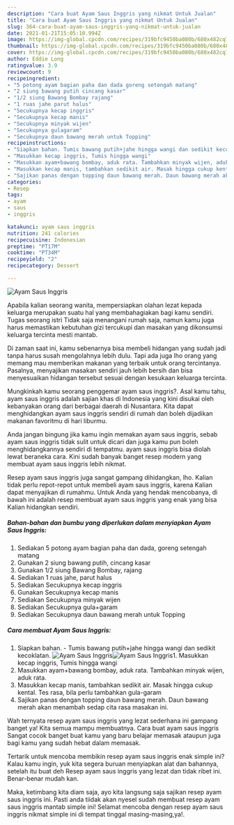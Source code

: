 ```yaml
---
description: "Cara buat Ayam Saus Inggris yang nikmat Untuk Jualan"
title: "Cara buat Ayam Saus Inggris yang nikmat Untuk Jualan"
slug: 364-cara-buat-ayam-saus-inggris-yang-nikmat-untuk-jualan
date: 2021-01-21T15:05:10.994Z
image: https://img-global.cpcdn.com/recipes/319bfc9450ba080b/680x482cq70/ayam-saus-inggris-foto-resep-utama.jpg
thumbnail: https://img-global.cpcdn.com/recipes/319bfc9450ba080b/680x482cq70/ayam-saus-inggris-foto-resep-utama.jpg
cover: https://img-global.cpcdn.com/recipes/319bfc9450ba080b/680x482cq70/ayam-saus-inggris-foto-resep-utama.jpg
author: Eddie Long
ratingvalue: 3.9
reviewcount: 9
recipeingredient:
- "5 potong ayam bagian paha dan dada goreng setengah matang"
- "2 siung bawang putih cincang kasar"
- "1/2 siung Bawang Bombay rajang"
- "1 ruas jahe parut halus"
- "Secukupnya kecap inggris"
- "Secukupnya kecap manis"
- "Secukupnya minyak wijen"
- "Secukupnya gulagaram"
- "Secukupnya daun bawang merah untuk Topping"
recipeinstructions:
- "Siapkan bahan. Tumis bawang putih+jahe hingga wangi dan sedikit kecoklatan."
- "Masukkan kecap inggris, Tumis hingga wangi"
- "Masukkan ayam+bawang bombay, aduk rata. Tambahkan minyak wijen, aduk rata."
- "Masukkan kecap manis, tambahkan sedikit air. Masak hingga cukup kental. Tes rasa, bila perlu tambahkan gula-garam"
- "Sajikan panas dengan topping daun bawang merah. Daun bawang merah akan menambah sedap cita rasa masakan ini."
categories:
- Resep
tags:
- ayam
- saus
- inggris

katakunci: ayam saus inggris 
nutrition: 241 calories
recipecuisine: Indonesian
preptime: "PT17M"
cooktime: "PT34M"
recipeyield: "2"
recipecategory: Dessert

---
```



![Ayam Saus Inggris](https://img-global.cpcdn.com/recipes/319bfc9450ba080b/680x482cq70/ayam-saus-inggris-foto-resep-utama.jpg)

Apabila kalian seorang wanita, mempersiapkan olahan lezat kepada keluarga merupakan suatu hal yang membahagiakan bagi kamu sendiri. Tugas seorang istri Tidak saja menangani rumah saja, namun kamu juga harus memastikan kebutuhan gizi tercukupi dan masakan yang dikonsumsi keluarga tercinta mesti mantab.

Di zaman  saat ini, kamu sebenarnya bisa membeli hidangan yang sudah jadi tanpa harus susah mengolahnya lebih dulu. Tapi ada juga lho orang yang memang mau memberikan makanan yang terbaik untuk orang tercintanya. Pasalnya, menyajikan masakan sendiri jauh lebih bersih dan bisa menyesuaikan hidangan tersebut sesuai dengan kesukaan keluarga tercinta. 



Mungkinkah kamu seorang penggemar ayam saus inggris?. Asal kamu tahu, ayam saus inggris adalah sajian khas di Indonesia yang kini disukai oleh kebanyakan orang dari berbagai daerah di Nusantara. Kita dapat menghidangkan ayam saus inggris sendiri di rumah dan boleh dijadikan makanan favoritmu di hari liburmu.

Anda jangan bingung jika kamu ingin memakan ayam saus inggris, sebab ayam saus inggris tidak sulit untuk dicari dan juga kamu pun boleh menghidangkannya sendiri di tempatmu. ayam saus inggris bisa diolah lewat beraneka cara. Kini sudah banyak banget resep modern yang membuat ayam saus inggris lebih nikmat.

Resep ayam saus inggris juga sangat gampang dihidangkan, lho. Kalian tidak perlu repot-repot untuk membeli ayam saus inggris, karena Kalian dapat menyajikan di rumahmu. Untuk Anda yang hendak mencobanya, di bawah ini adalah resep membuat ayam saus inggris yang enak yang bisa Kalian hidangkan sendiri.

<!--inarticleads1-->

##### Bahan-bahan dan bumbu yang diperlukan dalam menyiapkan Ayam Saus Inggris:

1. Sediakan 5 potong ayam bagian paha dan dada, goreng setengah matang
1. Gunakan 2 siung bawang putih, cincang kasar
1. Gunakan 1/2 siung Bawang Bombay, rajang
1. Sediakan 1 ruas jahe, parut halus
1. Sediakan Secukupnya kecap inggris
1. Gunakan Secukupnya kecap manis
1. Sediakan Secukupnya minyak wijen
1. Sediakan Secukupnya gula+garam
1. Sediakan Secukupnya daun bawang merah untuk Topping




<!--inarticleads2-->

##### Cara membuat Ayam Saus Inggris:

1. Siapkan bahan. - Tumis bawang putih+jahe hingga wangi dan sedikit kecoklatan.
<img src="https://img-global.cpcdn.com/steps/528e349ca0256259/160x128cq70/ayam-saus-inggris-langkah-memasak-1-foto.jpg" alt="Ayam Saus Inggris"><img src="https://img-global.cpcdn.com/steps/b28ebe10b131c52f/160x128cq70/ayam-saus-inggris-langkah-memasak-1-foto.jpg" alt="Ayam Saus Inggris">1. Masukkan kecap inggris, Tumis hingga wangi
1. Masukkan ayam+bawang bombay, aduk rata. Tambahkan minyak wijen, aduk rata.
1. Masukkan kecap manis, tambahkan sedikit air. Masak hingga cukup kental. Tes rasa, bila perlu tambahkan gula-garam
1. Sajikan panas dengan topping daun bawang merah. Daun bawang merah akan menambah sedap cita rasa masakan ini.




Wah ternyata resep ayam saus inggris yang lezat sederhana ini gampang banget ya! Kita semua mampu membuatnya. Cara buat ayam saus inggris Sangat cocok banget buat kamu yang baru belajar memasak ataupun juga bagi kamu yang sudah hebat dalam memasak.

Tertarik untuk mencoba membikin resep ayam saus inggris enak simple ini? Kalau kamu ingin, yuk kita segera buruan menyiapkan alat dan bahannya, setelah itu buat deh Resep ayam saus inggris yang lezat dan tidak ribet ini. Benar-benar mudah kan. 

Maka, ketimbang kita diam saja, ayo kita langsung saja sajikan resep ayam saus inggris ini. Pasti anda tiidak akan nyesel sudah membuat resep ayam saus inggris mantab simple ini! Selamat mencoba dengan resep ayam saus inggris nikmat simple ini di tempat tinggal masing-masing,ya!.

